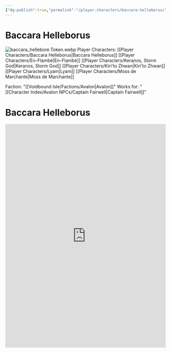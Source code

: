 ```yaml
---
{"dg-publish":true,"permalink":"/player-characters/baccara-helleborus/","pinned":"true","tags":["Avalon","PC"],"created":"2025-05-27T20:09:32.000-05:00"}
---
```


# Baccara Helleborus

![baccara_hellebore.Token.webp](/img/user/Voidbound%20token%20images/baccara_hellebore.Token.webp)
Player Characters: [[Player Characters/Baccara Helleborus\|Baccara Helleborus]] [[Player Characters/En-Flambé\|En-Flambé]] 
[[Player Characters/Keranos, Storm God\|Keranos, Storm God]] [[Player Characters/Kiri'to Zhwan\|Kiri'to Zhwan]] [[Player Characters/Lyam\|Lyam]] [[Player Characters/Moss de Marchante\|Moss de Marchante]]

Faction: "[[Voidbound Isle/Factions/Avalon\|Avalon]]"
Works for: "[[Character Index/Avalon NPCs/Captain Fairwell\|Captain Fairwell]]"

# Baccara Helleborus

<iframe src="https://app.box.com/embed/s/leump36u7b8gz6hv7lvmskz9imwf4tym?sortColumn=date" width="100%" height="700" frameborder="0" allowfullscreen webkitallowfullscreen msallowfullscreen></iframe>
